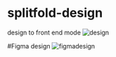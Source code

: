 # splitfold-design
design to front end mode
![design](https://user-images.githubusercontent.com/92164491/211013290-a6e23e85-29c3-4de6-a8d0-50fd8b33285e.jpeg)

#Figma design
![figmadesign](https://user-images.githubusercontent.com/92164491/211013677-fba49666-c128-440f-b8ed-26aa530f51af.png)
